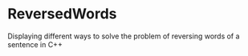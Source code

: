 # ReversedWords
Displaying different ways to solve the problem of reversing words of a sentence in C++
